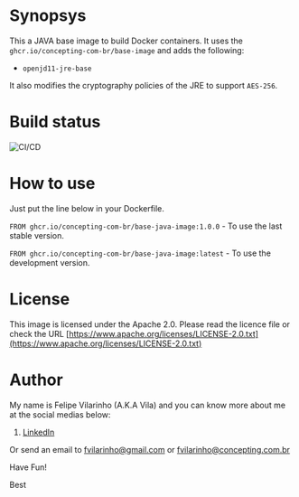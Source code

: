Synopsys
========

This a JAVA base image to build Docker containers.
It uses the `ghcr.io/concepting-com-br/base-image` and adds the following:

- `openjd11-jre-base`

It also modifies the cryptography policies of the JRE to support `AES-256`.


Build status
============

![CI/CD](https://github.com/concepting-com-br/base-java-image/workflows/CI/CD/badge.svg)


How to use
==========

Just put the line below in your Dockerfile.

`FROM ghcr.io/concepting-com-br/base-java-image:1.0.0` - To use the last stable version.

`FROM ghcr.io/concepting-com-br/base-java-image:latest` - To use the development version.


License
=======

This image is licensed under the Apache 2.0. Please read the licence file or check the URL [https://www.apache.org/licenses/LICENSE-2.0.txt](https://www.apache.org/licenses/LICENSE-2.0.txt)


Author
======

My name is Felipe Vilarinho (A.K.A Vila) and you can know more about me at the social medias below:

1. [LinkedIn](https://br.linkedin.com/in/fvilarinho)

Or send an email to fvilarinho@gmail.com or fvilarinho@concepting.com.br

Have Fun!

Best